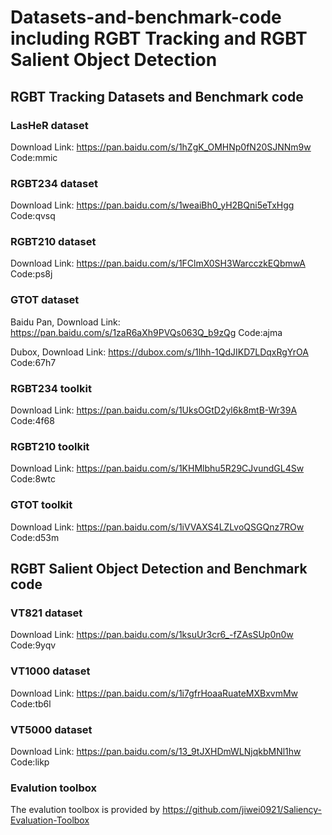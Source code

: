 # Datasets-and-benchmark-code including RGBT Tracking and RGBT Salient Object Detection
## RGBT Tracking Datasets and Benchmark code
### LasHeR dataset
Download Link: https://pan.baidu.com/s/1hZgK_OMHNp0fN20SJNNm9w Code:mmic
### RGBT234 dataset
Download Link: https://pan.baidu.com/s/1weaiBh0_yH2BQni5eTxHgg Code:qvsq
### RGBT210 dataset
Download Link: https://pan.baidu.com/s/1FClmX0SH3WarcczkEQbmwA Code:ps8j
### GTOT dataset
Baidu Pan, Download Link: https://pan.baidu.com/s/1zaR6aXh9PVQs063Q_b9zQg Code:ajma

Dubox, Download Link: https://dubox.com/s/1lhh-1QdJIKD7LDqxRgYrOA Code:67h7
### RGBT234 toolkit
Download Link: https://pan.baidu.com/s/1UksOGtD2yl6k8mtB-Wr39A Code:4f68
### RGBT210 toolkit
Download Link: https://pan.baidu.com/s/1KHMlbhu5R29CJvundGL4Sw Code:8wtc
### GTOT toolkit
Download Link: https://pan.baidu.com/s/1iVVAXS4LZLvoQSGQnz7ROw Code:d53m

## RGBT Salient Object Detection and Benchmark code
### VT821 dataset
Download Link: https://pan.baidu.com/s/1ksuUr3cr6_-fZAsSUp0n0w Code:9yqv
### VT1000 dataset
Download Link: https://pan.baidu.com/s/1i7gfrHoaaRuateMXBxvmMw Code:tb6l
### VT5000 dataset
Download Link: https://pan.baidu.com/s/13_9tJXHDmWLNjqkbMNl1hw Code:likp
### Evalution toolbox
The evalution toolbox is provided by https://github.com/jiwei0921/Saliency-Evaluation-Toolbox


